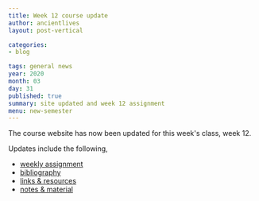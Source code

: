 ```yaml
---
title: Week 12 course update
author: ancientlives
layout: post-vertical

categories:
- blog

tags: general news
year: 2020
month: 03
day: 31
published: true
summary: site updated and week 12 assignment
menu: new-semester
---
```


The course website has now been updated for this week's class, week 12.

Updates include the following,

* [weekly assignment](/weekly_assignment)
* [bibliography](/bibliography)
* [links & resources](/links)
* [notes & material](/notes)
